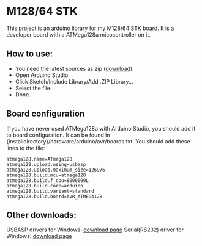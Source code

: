 # M128/64 STK

This project is an arduino library for my M128/64 STK board. It is a developer board with a ATMega128a micocontroller on it.

## How to use:
 * You need the latest sources as zip ([download](https://github.com/csutorasa/M12864STK/archive/master.zip)).
 * Open Arduino Studio.
 * Click Sketch/Include Library/Add .ZIP Library...
 * Select the file.
 * Done.
 
## Board configuration
If you have never used ATMega128a with Arduino Studio, you should add it to board configuration. It can be found in {installdirectory}/hardware/arduino/avr/boards.txt. You should add these lines to the file:
```
atmega128.name=ATmega128
atmega128.upload.using=usbasp
atmega128.upload.maximum_size=126976
atmega128.build.mcu=atmega128
atmega128.build.f_cpu=8000000L
atmega128.build.core=arduino
atmega128.build.variant=standard
atmega128.build.board=AVR_ATMEGA128
```

## Other downloads:
USBASP drivers for Windows: [download page](http://zadig.akeo.ie/)
Serial(RS232) driver for Windows: [download page](https://serialio.com/drivers-and-set-up-usb-rs-232-adapter-in-windows)
